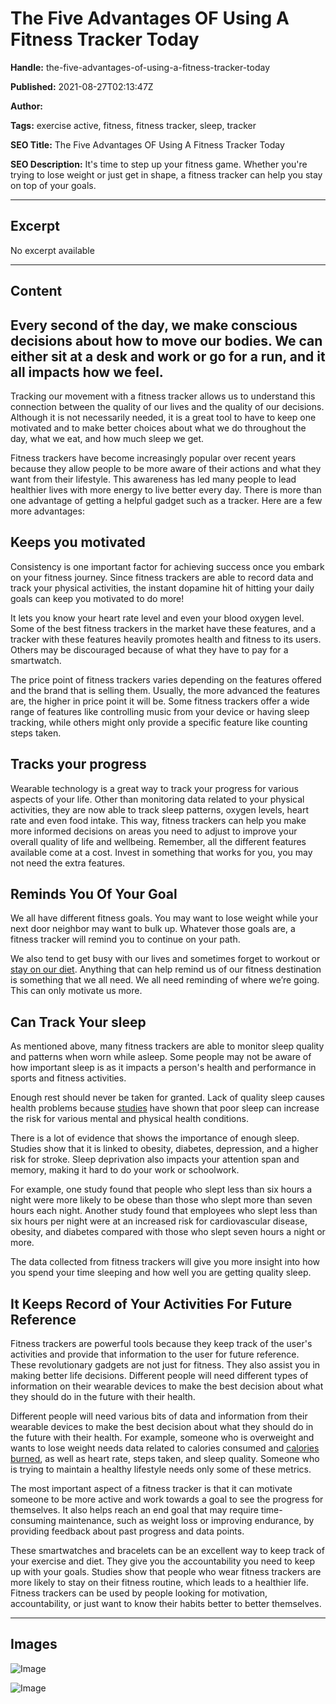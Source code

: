 # The Five Advantages OF Using A Fitness Tracker Today

**Handle:** the-five-advantages-of-using-a-fitness-tracker-today

**Published:** 2021-08-27T02:13:47Z

**Author:**  

**Tags:** exercise active, fitness, fitness tracker, sleep, tracker

**SEO Title:** The Five Advantages OF Using A Fitness Tracker Today

**SEO Description:** It's time to step up your fitness game. Whether you're trying to lose weight or just get in shape, a fitness tracker can help you stay on top of your goals.

---

## Excerpt

No excerpt available

---

## Content

## Every second of the day, we make conscious decisions about how to move our bodies. We can either sit at a desk and work or go for a run, and it all impacts how we feel.

Tracking our movement with a fitness tracker allows us to understand this connection between the quality of our lives and the quality of our decisions. Although it is not necessarily needed, it is a great tool to have to keep one motivated and to make better choices about what we do throughout the day, what we eat, and how much sleep we get.

Fitness trackers have become increasingly popular over recent years because they allow people to be more aware of their actions and what they want from their lifestyle. This awareness has led many people to lead healthier lives with more energy to live better every day. There is more than one advantage of getting a helpful gadget such as a tracker. Here are a few more advantages:

## Keeps you motivated

Consistency is one important factor for achieving success once you embark on your fitness journey. Since fitness trackers are able to record data and track your physical activities, the instant dopamine hit of hitting your daily goals can keep you motivated to do more! 

It lets you know your heart rate level and even your blood oxygen level. Some of the best fitness trackers in the market have these features, and a tracker with these features heavily promotes health and fitness to its users. Others may be discouraged because of what they have to pay for a smartwatch.

The price point of fitness trackers varies depending on the features offered and the brand that is selling them. Usually, the more advanced the features are, the higher in price point it will be. Some fitness trackers offer a wide range of features like controlling music from your device or having sleep tracking, while others might only provide a specific feature like counting steps taken.

## Tracks your progress

Wearable technology is a great way to track your progress for various aspects of your life. Other than monitoring data related to your physical activities, they are now able to track sleep patterns, oxygen levels, heart rate and even food intake. This way, fitness trackers can help you make more informed decisions on areas you need to adjust to improve your overall quality of life and wellbeing. Remember, all the different features available come at a cost. Invest in something that works for you, you may not need the extra features.

## Reminds You Of Your Goal

We all have different fitness goals. You may want to lose weight while your next door neighbor may want to bulk up. Whatever those goals are, a fitness tracker will remind you to continue on your path.

We also tend to get busy with our lives and sometimes forget to workout or [stay on our diet](https://www.vpa.com.au/blogs/diet-and-nutrition/why-fad-diets-do-not-work-and-what-does-work). Anything that can help remind us of our fitness destination is something that we all need. We all need reminding of where we’re going. This can only motivate us more.

## Can Track Your sleep

As mentioned above, many fitness trackers are able to monitor sleep quality and patterns when worn while asleep. Some people may not be aware of how important sleep is as it impacts a person's health and performance in sports and fitness activities.

Enough rest should never be taken for granted. Lack of quality sleep causes health problems because [studies](https://healthysleep.med.harvard.edu/need-sleep/whats-in-it-for-you/health#:~:text=Numerous%20studies%20have%20found%20that,associated%20with%20a%20shortened%20lifespan.) have shown that poor sleep can increase the risk for various mental and physical health conditions.

There is a lot of evidence that shows the importance of enough sleep. Studies show that it is linked to obesity, diabetes, depression, and a higher risk for stroke. Sleep deprivation also impacts your attention span and memory, making it hard to do your work or schoolwork.

For example, one study found that people who slept less than six hours a night were more likely to be obese than those who slept more than seven hours each night. Another study found that employees who slept less than six hours per night were at an increased risk for cardiovascular disease, obesity, and diabetes compared with those who slept seven hours a night or more.

The data collected from fitness trackers will give you more insight into how you spend your time sleeping and how well you are getting quality sleep.

## It Keeps Record of Your Activities For Future Reference

Fitness trackers are powerful tools because they keep track of the user's activities and provide that information to the user for future reference. These revolutionary gadgets are not just for fitness. They also assist you in making better life decisions. Different people will need different types of information on their wearable devices to make the best decision about what they should do in the future with their health.

Different people will need various bits of data and information from their wearable devices to make the best decision about what they should do in the future with their health. For example, someone who is overweight and wants to lose weight needs data related to calories consumed and [calories burned](https://www.vpa.com.au/products/hyperburn-fx), as well as heart rate, steps taken, and sleep quality. Someone who is trying to maintain a healthy lifestyle needs only some of these metrics.

The most important aspect of a fitness tracker is that it can motivate someone to be more active and work towards a goal to see the progress for themselves. It also helps reach an end goal that may require time-consuming maintenance, such as weight loss or improving endurance, by providing feedback about past progress and data points.

These smartwatches and bracelets can be an excellent way to keep track of your exercise and diet. They give you the accountability you need to keep up with your goals. Studies show that people who wear fitness trackers are more likely to stay on their fitness routine, which leads to a healthier life. Fitness trackers can be used by people looking for motivation, accountability, or just want to know their habits better to better themselves.

---

## Images

![Image](undefined)

![Image](undefined)

